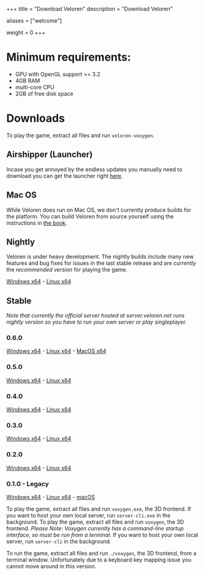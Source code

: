 +++
title = "Download Veloren"
description = "Download Veloren"

aliases = ["welcome"]

weight = 0
+++

# Minimum requirements:

- GPU with OpenGL support >= 3.2
- 4GB RAM
- multi-core CPU
- 2GB of free disk space

# Downloads

To play the game, extract all files and run `veloren-voxygen`.

## Airshipper (Launcher)

Incase you get annoyed by the endless updates you manually need to download you can get the launcher right [here](https://www.songtronix.com).

## Mac OS

While Veloren does run on Mac OS, we don't currently produce builds for the platform. You can build Veloren from source yourself using the instructions in [the book](https://book.veloren.net).

## Nightly

Veloren is under heavy development. The nightly builds include many new features and bug fixes for issues in the last stable release and are _currently_ the _recommended version_ for playing the game.

[Windows x64](https://download.veloren.net/latest/windows) -
[Linux x64](https://download.veloren.net/latest/linux)

## Stable

_Note that currently the official server hosted at server.veloren.net runs nightly version so you have to run your own server or play singleplayer._

### 0.6.0

[Windows x64](https://veloren-4129.fra1.digitaloceanspaces.com/releases/0.6.0-windows.zip) -
[Linux x64](https://veloren-4129.fra1.digitaloceanspaces.com/releases/0.6.0-linux.tar.gz) -
[MacOS x64](https://veloren-4129.fra1.digitaloceanspaces.com/releases/0.6.0-macos.zip)

### 0.5.0

[Windows x64](https://veloren-4129.fra1.digitaloceanspaces.com/releases/0.5.0-windows.zip) -
[Linux x64](https://veloren-4129.fra1.digitaloceanspaces.com/releases/0.5.0-linux.tar.gz)

### 0.4.0

[Windows x64](https://veloren-4129.fra1.digitaloceanspaces.com/releases/0.4.0-windows.zip) -
[Linux x64](https://veloren-4129.fra1.digitaloceanspaces.com/releases/0.4.0-linux.tar.gz)

### 0.3.0

[Windows x64](https://veloren-4129.fra1.digitaloceanspaces.com/releases/0.3.0-windows.zip) -
[Linux x64](https://veloren-4129.fra1.digitaloceanspaces.com/releases/0.3.0-linux.tar.gz)

### 0.2.0

[Windows x64](https://veloren-4129.fra1.digitaloceanspaces.com/releases/0.2.0-windows.zip) -
[Linux x64](https://veloren-4129.fra1.digitaloceanspaces.com/releases/0.2.0-linux.tar.gz)

### 0.1.0 - Legacy

[Windows x64](https://gitlab.com/veloren/game/-/jobs/artifacts/v0.1.0/download?job=stable-windows-optimized) -
[Linux x64](https://gitlab.com/veloren/game/-/jobs/artifacts/v0.1.0/download?job=stable-linux-optimized) -
[macOS](/download/macos.zip)

To play the game, extract all files and run `voxygen.exe`, the 3D frontend.
If you want to host your own local server, run `server-cli.exe` in the background.
To play the game, extract all files and run `voxygen`, the 3D frontend.
_Please Note: Voxygen currently has a command-line startup interface, so must be run from a terminal._
If you want to host your own local server, run `server-cli` in the background.

To run the game, extract all files and run `./voxygen`, the 3D frontend, from a terminal window.
Unfortunately due to a keyboard key mapping issue you cannot move around in this version.
